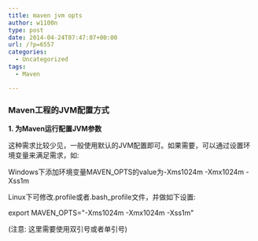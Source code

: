 ```yaml
---
title: maven jvm opts
author: w1100n
type: post
date: 2014-04-24T07:47:07+00:00
url: /?p=6557
categories:
  - Uncategorized
tags:
  - Maven

---
```

### Maven工程的JVM配置方式


****1. 为Maven运行配置JVM参数****


这种需求比较少见，一般使用默认的JVM配置即可。如果需要，可以通过设置环境变量来满足需求，如: 


Windows下添加环境变量MAVEN_OPTS的value为-Xms1024m -Xmx1024m -Xss1m


Linux下可修改.profile或者.bash_profile文件，并做如下设置: 


export MAVEN_OPTS="-Xms1024m -Xmx1024m -Xss1m"


(注意: 这里需要使用双引号或者单引号)